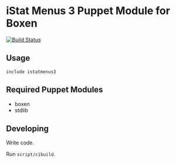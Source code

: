 # iStat Menus 3 Puppet Module for Boxen

[![Build Status](https://travis-ci.org/boxen/puppet-istatmenus3.png?branch=master)](https://travis-ci.org/boxen/puppet-istatmenus3)

## Usage

```puppet
include istatmenus3 
```

## Required Puppet Modules

* boxen
* stdlib

## Developing

Write code.

Run `script/cibuild`.
